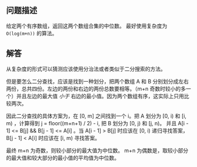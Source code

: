 ## 问题描述
给定两个有序数组，返回这两个数组合集的中位数。
最好使用复杂度为 `O(log(m+n))` 的算法。

## 解答

从复杂度的形式可以猜测应该使用分治法或者类似于二分搜索的方法。

但是要怎么二分查找，应该是找到一种划分，把两个数组 A 和 B 分别划分成左右两份，总共四份。左边的两份和右边的两份总数要相等。（m+n 奇数时较小的多一个）并且左边的最大值 *小于* 右边的最小值。因为两个数组有序，这实际上只用比较两次。

因此二分查找的具体方案为，在 [0, m] 之间找到一个 i。把 A 划分为 [0, i) 和 [i, m) ，计算得到 j = floor((m+n+1) / 2) - i, 把 B 划分为 [0, j) 和 [j, n)。 并且 A[i - 1] <= B[j] && B[j - 1] <= A[i] 。当 A[i - 1] > B[j] 时应该在 [0, i) 递归寻找答案，B[j - 1] < A[i] 时应该在 [i, m) 寻找答案。

最终 m+n 为奇数，则较小部分的最大值为中位数。 m+n 为偶数是，取较小部分的最大值和较大部分的最小值的平均值为中位数。
